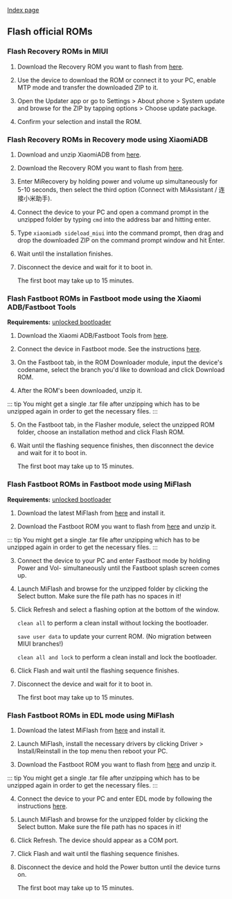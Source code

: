 [Index page](../)

## Flash official ROMs

### Flash Recovery ROMs in MIUI

1. Download the Recovery ROM you want to flash from [here](https://xiaomifirmwareupdater.com/miui/).

2. Use the device to download the ROM or connect it to your PC, enable MTP mode and transfer the downloaded ZIP to it.

3. Open the Updater app or go to Settings > About phone > System update and browse for the ZIP by tapping options > Choose update package.

4. Confirm your selection and install the ROM.

### Flash Recovery ROMs in Recovery mode using XiaomiADB

1. Download and unzip XiaomiADB from [here](Tools_for_Xiaomi_devices.md).

2. Download the Recovery ROM you want to flash from [here](https://xiaomifirmwareupdater.com/miui/).

3. Enter MiRecovery by holding power and volume up simultaneously for 5-10 seconds, then select the third option (Connect with MiAssistant / 连接小米助手).

4. Connect the device to your PC and open a command prompt in the unzipped folder by typing `cmd` into the address bar and hitting enter.

5. Type `xiaomiadb sideload_miui` into the command prompt, then drag and drop the downloaded ZIP on the command prompt window and hit Enter.

6. Wait until the installation finishes.

7. Disconnect the device and wait for it to boot in.

    The first boot may take up to 15 minutes.

### Flash Fastboot ROMs in Fastboot mode using the Xiaomi ADB/Fastboot Tools

**Requirements:** [unlocked bootloader](Unlock_the_bootloader.md)

1. Download the Xiaomi ADB/Fastboot Tools from [here](Tools_for_Xiaomi_devices.md).

2. Connect the device in Fastboot mode. See the instructions [here](https://szaki.github.io/XiaomiADBFastbootTools/).

3. On the Fastboot tab, in the ROM Downloader module, input the device's codename, select the branch you'd like to download and click Download ROM.

4. After the ROM's been downloaded, unzip it.

::: tip
You might get a single .tar file after unzipping which has to be unzipped again in order to get the necessary files.
:::

5. On the Fastboot tab, in the Flasher module, select the unzipped ROM folder, choose an installation method and click Flash ROM.

6. Wait until the flashing sequence finishes, then disconnect the device and wait for it to boot in.

    The first boot may take up to 15 minutes.

### Flash Fastboot ROMs in Fastboot mode using MiFlash

**Requirements:** [unlocked bootloader](Unlock_the_bootloader.md)

1. Download the latest MiFlash from [here](Tools_for_Xiaomi_devices.md) and install it.

2. Download the Fastboot ROM you want to flash from [here](https://xiaomifirmwareupdater.com/miui/) and unzip it.

::: tip
You might get a single .tar file after unzipping which has to be unzipped again in order to get the necessary files.
:::

3. Connect the device to your PC and enter Fastboot mode by holding Power and Vol- simultaneously until the Fastboot splash screen comes up.

4. Launch MiFlash and browse for the unzipped folder by clicking the Select button. Make sure the file path has no spaces in it! 

5. Click Refresh and select a flashing option at the bottom of the window.

    `clean all` to perform a clean install without locking the bootloader.

    `save user data` to update your current ROM. (No migration between MIUI branches!)

    `clean all and lock` to perform a clean install and lock the bootloader.

6. Click Flash and wait until the flashing sequence finishes.

7. Disconnect the device and wait for it to boot in.

    The first boot may take up to 15 minutes.

### Flash Fastboot ROMs in EDL mode using MiFlash

1. Download the latest MiFlash from [here](Tools_for_Xiaomi_devices.md) and install it.

2. Launch MiFlash, install the necessary drivers by clicking Driver > Install/Reinstall in the top menu then reboot your PC.

3. Download the Fastboot ROM you want to flash from [here](https://xiaomifirmwareupdater.com/miui/) and unzip it.

::: tip
You might get a single .tar file after unzipping which has to be unzipped again in order to get the necessary files.
:::

4. Connect the device to your PC and enter EDL mode by following the instructions [here](Access_EDL_mode.md).

5. Launch MiFlash and browse for the unzipped folder by clicking the Select button. Make sure the file path has no spaces in it! 

6. Click Refresh. The device should appear as a COM port.

7. Click Flash and wait until the flashing sequence finishes.

8. Disconnect the device and hold the Power button until the device turns on.

    The first boot may take up to 15 minutes.